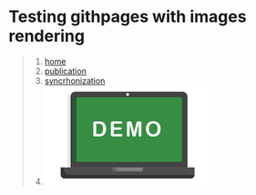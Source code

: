 # Testing githpages with images rendering

> 1. [home](home.md)
> 2. [publication](publication.md)
> 3. [syncrhonization](./syncronization.md)
> 4. ![on](./images/download.png)
